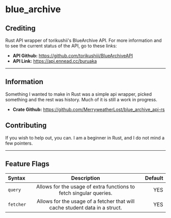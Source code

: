# blue_archive

## Crediting

Rust API wrapper of torikushii's BlueArchive API. For more information and to see the current status of the API, go to these links:

- **API Github:** <https://github.com/torikushiii/BlueArchiveAPI>
- **API Link:** <https://api.ennead.cc/buruaka>

---

## Information

Something I wanted to make in Rust was a simple api wrapper, picked something and the rest was history.
Much of it is still a work in progress.

- **Crate Github:** <https://github.com/MerryweatherLost/blue_archive_api-rs>

## Contributing

If you wish to help out, you can. I am a beginner in Rust, and I do not mind a few pointers.

---

## Feature Flags

| Syntax      | Description |                                                                  Default    |
| :---        |    :-----------------------------------------------------------------------:   | --------: |
| `query`      | Allows for the usage of extra functions to fetch singular queries.                  | YES  |
| `fetcher`      | Allows for the usage of a fetcher that will cache student data in a struct.      | YES   |
